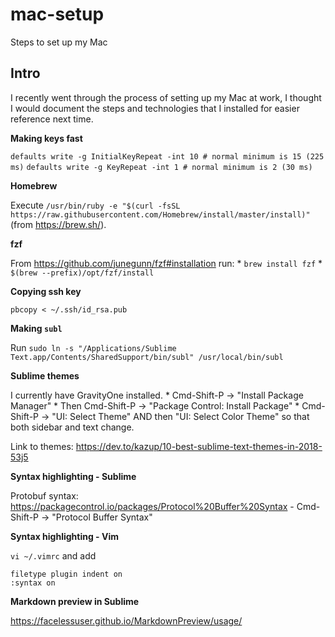 # mac-setup
Steps to set up my Mac


## Intro
I recently went through the process of setting up my Mac at work, I thought I would document the steps and technologies that I installed for easier reference next time. 

**Making keys fast**

`defaults write -g InitialKeyRepeat -int 10 # normal minimum is 15 (225 ms)`
`defaults write -g KeyRepeat -int 1 # normal minimum is 2 (30 ms)`

**Homebrew**

Execute `/usr/bin/ruby -e "$(curl -fsSL https://raw.githubusercontent.com/Homebrew/install/master/install)"` (from https://brew.sh/). 

**fzf**

From https://github.com/junegunn/fzf#installation run:
	* `brew install fzf`
	* `$(brew --prefix)/opt/fzf/install`

**Copying ssh key**

`pbcopy < ~/.ssh/id_rsa.pub`

**Making `subl`**

Run `sudo ln -s "/Applications/Sublime Text.app/Contents/SharedSupport/bin/subl" /usr/local/bin/subl`

**Sublime themes**

I currently have GravityOne installed. 
	* Cmd-Shift-P -> "Install Package Manager"
	* Then Cmd-Shift-P -> "Package Control: Install Package"
	* Cmd-Shift-P -> "UI: Select Theme" AND then "UI: Select Color Theme" so that both sidebar and text change. 

Link to themes: https://dev.to/kazup/10-best-sublime-text-themes-in-2018-53j5

**Syntax highlighting - Sublime**

Protobuf syntax: https://packagecontrol.io/packages/Protocol%20Buffer%20Syntax - Cmd-Shift-P -> "Protocol Buffer Syntax"

**Syntax highlighting - Vim**

`vi ~/.vimrc` and add 

```
filetype plugin indent on
:syntax on
```

**Markdown preview in Sublime**

https://facelessuser.github.io/MarkdownPreview/usage/








